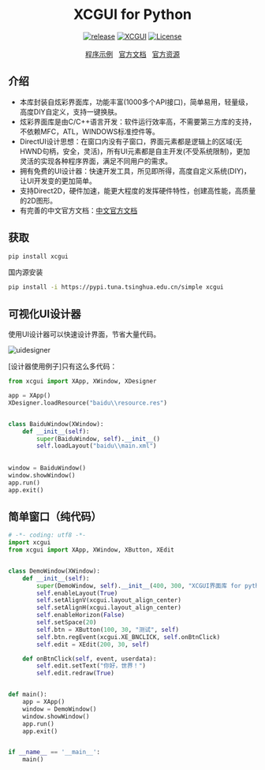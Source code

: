<h1 align="center">XCGUI for Python</h1>
<p align="center">
    <a href="https://github.com/smallevilbeast/pyxcgui/releases"><img src="https://img.shields.io/badge/release-0.1.8-blue.svg?" alt="release"></a>
    <a href="http://www.xcgui.com"><img src="https://img.shields.io/badge/XCGUI-3.3.9.1-blue.svg?" alt="XCGUI"></a>
    <a href="https://opensource.org/licenses/MIT"><img src="https://img.shields.io/badge/License-MIT-brightgreen.svg?" alt="License"></a>
    <br><br>
    <a href="./examples">程序示例</a>&nbsp;&nbsp;
    <a href="http://www.xcgui.com/doc-ui/">官方文档</a>&nbsp;&nbsp;
	<a href="http://mall.xcgui.com">官方资源</a>
</p>




## 介绍

- 本库封装自炫彩界面库，功能丰富(1000多个API接口)，简单易用，轻量级，高度DIY自定义，支持一键换肤。
- 炫彩界面库是由C/C++语言开发：软件运行效率高，不需要第三方库的支持，不依赖MFC，ATL，WINDOWS标准控件等。
- DirectUI设计思想：在窗口内没有子窗口，界面元素都是逻辑上的区域(无HWND句柄，安全，灵活)，所有UI元素都是自主开发(不受系统限制)，更加灵活的实现各种程序界面，满足不同用户的需求。
- 拥有免费的UI设计器：快速开发工具，所见即所得，高度自定义系统(DIY)，让UI开发变的更加简单。
- 支持Direct2D，硬件加速，能更大程度的发挥硬件特性，创建高性能，高质量的2D图形。
- 有完善的中文官方文档：[中文官方文档](http://www.xcgui.com/doc-ui/)

## 获取

```bash
pip install xcgui
```
国内源安装
```bash
pip install -i https://pypi.tuna.tsinghua.edu.cn/simple xcgui
```

## 可视化UI设计器

使用UI设计器可以快速设计界面，节省大量代码。

![uidesigner](https://z3.ax1x.com/2021/09/15/4Vmh9S.png)

[设计器使用例子]只有这么多代码：

```python
from xcgui import XApp, XWindow, XDesigner

app = XApp()
XDesigner.loadResource("baidu\\resource.res")


class BaiduWindow(XWindow):
    def __init__(self):
        super(BaiduWindow, self).__init__()
        self.loadLayout("baidu\\main.xml")
        
        
window = BaiduWindow()
window.showWindow()
app.run()
app.exit()
```


## 简单窗口（纯代码）



```python
# -*- coding: utf8 -*-
import xcgui
from xcgui import XApp, XWindow, XButton, XEdit


class DemoWindow(XWindow):
    def __init__(self):
        super(DemoWindow, self).__init__(400, 300, "XCGUI界面库 for python")
        self.enableLayout(True)
        self.setAlignV(xcgui.layout_align_center)
        self.setAlignH(xcgui.layout_align_center)
        self.enableHorizon(False)
        self.setSpace(20)
        self.btn = XButton(100, 30, "测试", self)
        self.btn.regEvent(xcgui.XE_BNCLICK, self.onBtnClick)
        self.edit = XEdit(200, 30, self)

    def onBtnClick(self, event, userdata):
        self.edit.setText("你好，世界！")
        self.edit.redraw(True)


def main():
    app = XApp()
    window = DemoWindow()
    window.showWindow()
    app.run()
    app.exit()


if __name__ == '__main__':
    main()

```